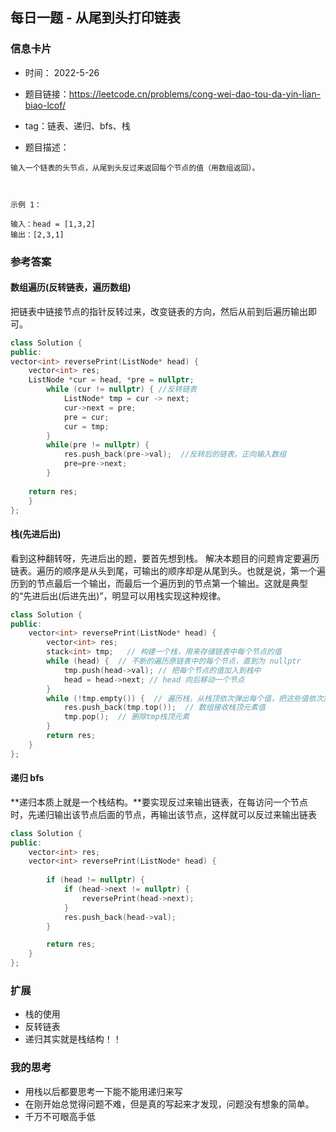 ## 每日一题 - 从尾到头打印链表
### 信息卡片 

- 时间： 2022-5-26
- 题目链接：https://leetcode.cn/problems/cong-wei-dao-tou-da-yin-lian-biao-lcof/
- tag：链表、递归、bfs、栈

- 题目描述：

```
输入一个链表的头节点，从尾到头反过来返回每个节点的值（用数组返回）。

 

示例 1：

输入：head = [1,3,2]
输出：[2,3,1]
```


### 参考答案
#### 数组遍历(反转链表，遍历数组)
把链表中链接节点的指针反转过来，改变链表的方向，然后从前到后遍历输出即可。

```C++
class Solution {
public:
vector<int> reversePrint(ListNode* head) {
	vector<int> res;
	ListNode *cur = head, *pre = nullptr;
        while (cur != nullptr) { //反转链表
            ListNode* tmp = cur -> next;
            cur->next = pre;
            pre = cur;                 
            cur = tmp;                 
        }
        while(pre != nullptr) {
        	res.push_back(pre->val);  //反转后的链表，正向输入数组
        	pre=pre->next;
        } 
	
	return res;
    }
};
```

#### 栈(先进后出)
看到这种翻转呀，先进后出的题，要首先想到栈。
解决本题目的问题肯定要遍历链表。遍历的顺序是从头到尾，可输出的顺序却是从尾到头。也就是说，第一个遍历到的节点最后一个输出，而最后一个遍历到的节点第一个输出。这就是典型的“先进后出(后进先出)”，明显可以用栈实现这种规律。


```C++
class Solution {
public:
    vector<int> reversePrint(ListNode* head) {
        vector<int> res;
        stack<int> tmp;   // 构建一个栈，用来存储链表中每个节点的值
        while (head) {  // 不断的遍历原链表中的每个节点，直到为 nullptr
            tmp.push(head->val); // 把每个节点的值加入到栈中
            head = head->next; // head 向后移动一个节点
        }
        while (!tmp.empty()) {  // 遍历栈，从栈顶依次弹出每个值，把这些值依次加入数组res
            res.push_back(tmp.top());  // 数组接收栈顶元素值
            tmp.pop();  // 删除tmp栈顶元素
        }
        return res;
    }
};
```

#### 递归 bfs
**递归本质上就是一个栈结构。**要实现反过来输出链表，在每访问一个节点时，先递归输出该节点后面的节点，再输出该节点，这样就可以反过来输出链表


```C++
class Solution {
public:
    vector<int> res;
    vector<int> reversePrint(ListNode* head) {
        
        if (head != nullptr) {
            if (head->next != nullptr) {
                reversePrint(head->next);
            }
            res.push_back(head->val);
        }

        return res;
    }
};
```
### 扩展
  - 栈的使用
  - 反转链表
  - 递归其实就是栈结构！！
### 我的思考
  - 用栈以后都要思考一下能不能用递归来写
  - 在刚开始总觉得问题不难，但是真的写起来才发现，问题没有想象的简单。
  - 千万不可眼高手低

